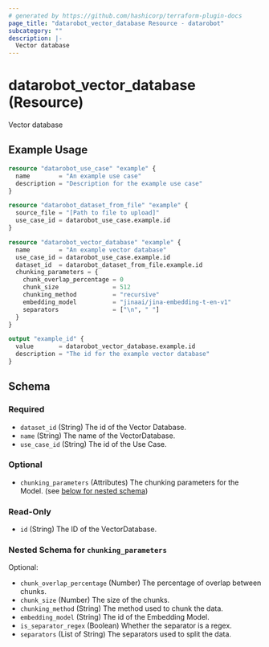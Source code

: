 ```yaml
---
# generated by https://github.com/hashicorp/terraform-plugin-docs
page_title: "datarobot_vector_database Resource - datarobot"
subcategory: ""
description: |-
  Vector database
---
```


# datarobot_vector_database (Resource)

Vector database

## Example Usage

```terraform
resource "datarobot_use_case" "example" {
  name        = "An example use case"
  description = "Description for the example use case"
}

resource "datarobot_dataset_from_file" "example" {
  source_file = "[Path to file to upload]"
  use_case_id = datarobot_use_case.example.id
}

resource "datarobot_vector_database" "example" {
  name        = "An example vector database"
  use_case_id = datarobot_use_case.example.id
  dataset_id  = datarobot_dataset_from_file.example.id
  chunking_parameters = {
    chunk_overlap_percentage = 0
    chunk_size               = 512
    chunking_method          = "recursive"
    embedding_model          = "jinaai/jina-embedding-t-en-v1"
    separators               = ["\n", " "]
  }
}

output "example_id" {
  value       = datarobot_vector_database.example.id
  description = "The id for the example vector database"
}
```

<!-- schema generated by tfplugindocs -->
## Schema

### Required

- `dataset_id` (String) The id of the Vector Database.
- `name` (String) The name of the VectorDatabase.
- `use_case_id` (String) The id of the Use Case.

### Optional

- `chunking_parameters` (Attributes) The chunking parameters for the Model. (see [below for nested schema](#nestedatt--chunking_parameters))

### Read-Only

- `id` (String) The ID of the VectorDatabase.

<a id="nestedatt--chunking_parameters"></a>
### Nested Schema for `chunking_parameters`

Optional:

- `chunk_overlap_percentage` (Number) The percentage of overlap between chunks.
- `chunk_size` (Number) The size of the chunks.
- `chunking_method` (String) The method used to chunk the data.
- `embedding_model` (String) The id of the Embedding Model.
- `is_separator_regex` (Boolean) Whether the separator is a regex.
- `separators` (List of String) The separators used to split the data.
